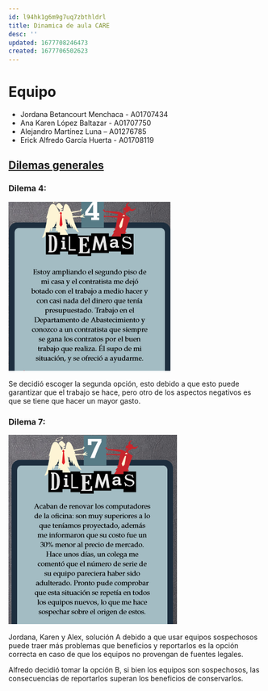```yaml
---
id: l94hk1g6m9g7uq7zbthldrl
title: Dinamica de aula CARE
desc: ''
updated: 1677708246473
created: 1677706502623
---
```

# Equipo
* Jordana Betancourt Menchaca - A01707434
* Ana Karen López Baltazar - A01707750
* Alejandro Martínez Luna – A01276785 
* Erick Alfredo García Huerta - A01708119

## [Dilemas generales](https://www.generacionempresarial.org/dilemasonline/dilemasgen/selector/)
### Dilema 4:
![](/assets/SextoSemestre/Captura.PNG)

Se decidió escoger la segunda opción, esto debido a que esto puede garantizar que el trabajo se hace, pero otro de los aspectos negativos es que se tiene que hacer un mayor gasto. 

### Dilema 7:
![](/assets/SextoSemestre/Captura2.PNG)

Jordana, Karen y Alex, solución A debido a que usar equipos sospechosos puede traer más problemas que beneficios y reportarlos es la opción correcta en caso de que los equipos no provengan de fuentes legales.

Alfredo decidió tomar la opción B, si bien los equipos son sospechosos, las consecuencias de reportarlos superan los beneficios de conservarlos. 
